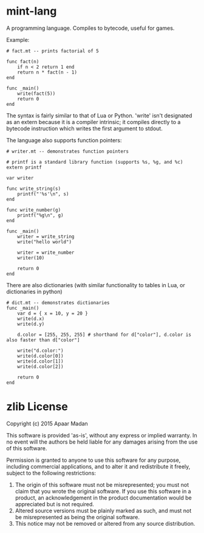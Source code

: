 # mint-lang
A programming language. Compiles to bytecode, useful for games.

Example:
```
# fact.mt -- prints factorial of 5

func fact(n)
	if n < 2 return 1 end
	return n * fact(n - 1)
end

func _main()
	write(fact(5))
	return 0
end
```
The syntax is fairly similar to that of Lua or Python. 
'write' isn't designated as an extern because it is a compiler intrinsic; it compiles directly
to a bytecode instruction which writes the first argument to stdout.

The language also supports function pointers:
```
# writer.mt -- demonstrates function pointers

# printf is a standard library function (supports %s, %g, and %c)
extern printf

var writer

func write_string(s)
	printf("'%s'\n", s)
end

func write_number(g)
	printf("%g\n", g)
end

func _main()
	writer = write_string
	write("hello world")

	writer = write_number
	writer(10)
	
	return 0
end
```
There are also dictionaries (with similar functionality to tables in Lua, or dictionaries in python)
```
# dict.mt -- demonstrates dictionaries
func _main()
	var d = { x = 10, y = 20 }
	write(d.x)
	write(d.y)
	
	d.color = [255, 255, 255] # shorthand for d["color"], d.color is also faster than d["color"]
	
	write("d.color:")
	write(d.color[0])
	write(d.color[1])
	write(d.color[2])
	
	return 0
end
```

# zlib License
Copyright (c) 2015 Apaar Madan

This software is provided 'as-is', without any express or implied
warranty. In no event will the authors be held liable for any damages
arising from the use of this software.

Permission is granted to anyone to use this software for any purpose,
including commercial applications, and to alter it and redistribute it
freely, subject to the following restrictions:

1. The origin of this software must not be misrepresented; you must not
   claim that you wrote the original software. If you use this software
   in a product, an acknowledgement in the product documentation would be
   appreciated but is not required.
2. Altered source versions must be plainly marked as such, and must not be
   misrepresented as being the original software.
3. This notice may not be removed or altered from any source distribution.
